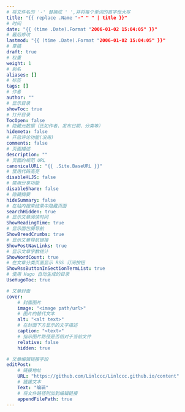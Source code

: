 ```yaml
---
# 将文件名的 '-' 替换成 ' ',并将每个单词的首字母大写
title: "{{ replace .Name "-" " " | title }}"
# 时间
date: "{{ (time .Date).Format "2006-01-02 15:04:05" }}"
# 最后修改
lastmod: "{{ (time .Date).Format "2006-01-02 15:04:05" }}"
# 草稿
draft: true
# 权重
weight: 1
# 别名
aliases: []
# 标签
tags: []
# 作者
author: ""
# 显示目录
showToc: true
# 打开目录
TocOpen: false
# 隐藏元数据（比如作者、发布日期、分类等）
hidemeta: false
# 开启评论功能(没用)
comments: false
# 页面描述
description: ""
# 页面的规范 URL
canonicalURL: "{{ .Site.BaseURL }}"
# 禁用代码高亮
disableHLJS: false
# 禁用分享功能
disableShare: false
# 隐藏摘要
hideSummary: false
# 在站内搜索结果中隐藏页面
searchHidden: true
# 显示文章阅读时间
ShowReadingTime: true
# 显示面包屑导航
ShowBreadCrumbs: true
# 显示文章导航链接
ShowPostNavLinks: true
# 显示文章字数统计
ShowWordCount: true
# 在文章分类页面显示 RSS 订阅按钮
ShowRssButtonInSectionTermList: true
# 使用 Hugo 自动生成的目录
UseHugoToc: true

# 文章封面
cover:
    # 封面图片
    image: "<image path/url>"
    # 图片的替代文本
    alt: "<alt text>"
    # 在封面下方显示的文字描述
    caption: "<text>"
    # 指示图片路径是否相对于当前文件
    relative: false
    hidden: true

# 文章编辑链接字段
editPost:
    # 链接地址
    URL: "https://github.com/Linlccc/Linlccc.github.io/content"
    # 链接文本
    Text: "编辑"
    # 将文件路径附加到编辑链接
    appendFilePath: true
---
```

